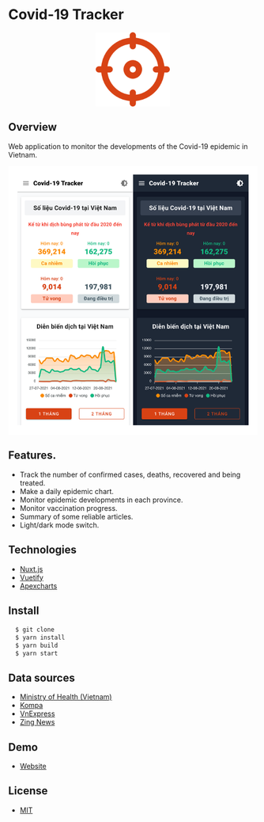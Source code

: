 # Covid-19 Tracker

<p align="center">
  <img src="./docs/logo.png" align="center" width="150px" />
</p>

## Overview

Web application to monitor the developments of the Covid-19 epidemic in Vietnam.

<p align="center">
  <img src="./docs/screenshot.png" align="center" />
</p>

## Features.

- Track the number of confirmed cases, deaths, recovered and being treated.
- Make a daily epidemic chart.
- Monitor epidemic developments in each province.
- Monitor vaccination progress.
- Summary of some reliable articles.
- Light/dark mode switch.

## Technologies

- [Nuxt.js](https://github.com/nuxt/nuxt.js)
- [Vuetify](https://github.com/vuetifyjs/vuetify)
- [Apexcharts](https://github.com/apexcharts/vue-apexcharts)

## Install

```
  $ git clone
  $ yarn install
  $ yarn build
  $ yarn start
```

## Data sources

- [Ministry of Health (Vietnam)](https://moh.gov.vn/)
- [Kompa](https://kompa.ai/)
- [VnExpress](https://vnexpress.net/)
- [Zing News](https://zingnews.vn/)

## Demo

- [Website](https://nkov.tk/)

## License

- [MIT](./LICENSE)
